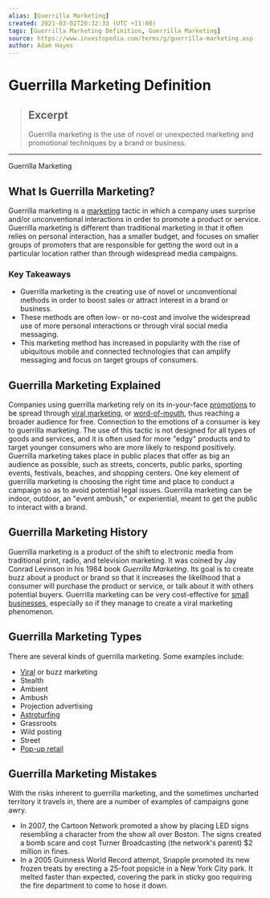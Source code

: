 ```yaml
---
alias: [Guerrilla Marketing]
created: 2021-03-02T20:32:33 (UTC +11:00)
tags: [Guerrilla Marketing Definition, Guerrilla Marketing]
source: https://www.investopedia.com/terms/g/guerrilla-marketing.asp
author: Adam Hayes
---
```


# Guerrilla Marketing Definition

> ## Excerpt
> Guerrilla marketing is the use of novel or unexpected marketing and promotional techniques by a brand or business.

---

Guerrilla Marketing
## What Is Guerrilla Marketing?

Guerrilla marketing is a [marketing](https://www.investopedia.com/terms/m/marketing.asp) tactic in which a company uses surprise and/or unconventional interactions in order to promote a product or service. Guerrilla marketing is different than traditional marketing in that it often relies on personal interaction, has a smaller budget, and focuses on smaller groups of promoters that are responsible for getting the word out in a particular location rather than through widespread media campaigns.

### Key Takeaways

-   Guerrilla marketing is the creating use of novel or unconventional methods in order to boost sales or attract interest in a brand or business.
-   These methods are often low- or no-cost and involve the widespread use of more personal interactions or through viral social media messaging.
-   This marketing method has increased in popularity with the rise of ubiquitous mobile and connected technologies that can amplify messaging and focus on target groups of consumers.

## Guerrilla Marketing Explained

Companies using guerrilla marketing rely on its in-your-face [promotions](https://www.investopedia.com/terms/p/promotion.asp) to be spread through [viral marketing](https://www.investopedia.com/terms/v/viral-marketing.asp), or [word-of-mouth](https://www.investopedia.com/terms/w/word-of-mouth-marketing.asp), thus reaching a broader audience for free. Connection to the emotions of a consumer is key to guerrilla marketing. The use of this tactic is not designed for all types of goods and services, and it is often used for more "edgy" products and to target younger consumers who are more likely to respond positively. Guerrilla marketing takes place in public places that offer as big an audience as possible, such as streets, concerts, public parks, sporting events, festivals, beaches, and shopping centers. One key element of guerrilla marketing is choosing the right time and place to conduct a campaign so as to avoid potential legal issues. Guerrilla marketing can be indoor, outdoor, an "event ambush," or experiential, meant to get the public to interact with a brand.

## Guerrilla Marketing History

Guerrilla marketing is a product of the shift to electronic media from traditional print, radio, and television marketing. It was coined by Jay Conrad Levinson in his 1984 book _Guerrilla Marketing_. Its goal is to create buzz about a product or brand so that it increases the likelihood that a consumer will purchase the product or service, or talk about it with others potential buyers. Guerrilla marketing can be very cost-effective for [small businesses](https://www.investopedia.com/articles/financial-theory/11/small-business-marketing-techniques.asp), especially so if they manage to create a viral marketing phenomenon.

## Guerrilla Marketing Types

There are several kinds of guerrilla marketing. Some examples include:

-   [Viral](https://www.investopedia.com/terms/v/viral-marketing.asp) or buzz marketing
-   Stealth
-   Ambient
-   Ambush
-   Projection advertising
-   [Astroturfing](https://www.investopedia.com/terms/r/rent-a-crowd.asp)
-   Grassroots
-   Wild posting
-   Street
-   [Pop-up retail](https://www.investopedia.com/terms/p/pop-up-retail.asp)

## Guerrilla Marketing Mistakes

With the risks inherent to guerrilla marketing, and the sometimes uncharted territory it travels in, there are a number of examples of campaigns gone awry.

-   In 2007, the Cartoon Network promoted a show by placing LED signs resembling a character from the show all over Boston. The signs created a bomb scare and cost Turner Broadcasting (the network's parent) $2 million in fines.
-   In a 2005 Guinness World Record attempt, Snapple promoted its new frozen treats by erecting a 25-foot popsicle in a New York City park. It melted faster than expected, covering the park in sticky goo requiring the fire department to come to hose it down.
